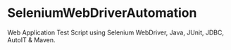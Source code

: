# SeleniumWebDriverAutomation
Web Application Test Script using Selenium WebDriver, Java, JUnit, JDBC, AutoIT &amp; Maven. 
  
 
 
 
